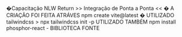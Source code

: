 �Capacitação NLW Return >> Integração de Ponta a Ponta <<
� A CRIAÇÃO FOI FEITA ATRÁVES npm create vite@latest
� UTILIZADO tailwindcss > npx tailwindcss init -p
UTILIZADO TAMBÉM npm install phosphor-react - BIBLIOTECA FONTE
